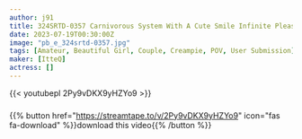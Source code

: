 ```yaml
---
author: j91
title: 324SRTD-0357 Carnivorous System With A Cute Smile Infinite Pleasure Girls With Dominant Sex
date: 2023-07-19T00:30:00Z
image: "pb_e_324srtd-0357.jpg"
tags: [Amateur, Beautiful Girl, Couple, Creampie, POV, User Submission]
maker: [ItteQ]
actress: []
---
```



{{< youtubepl 2Py9vDKX9yHZYo9 >}}
###

{{% button href="https://streamtape.to/v/2Py9vDKX9yHZYo9" icon="fas fa-download" %}}download this video{{% /button %}}

